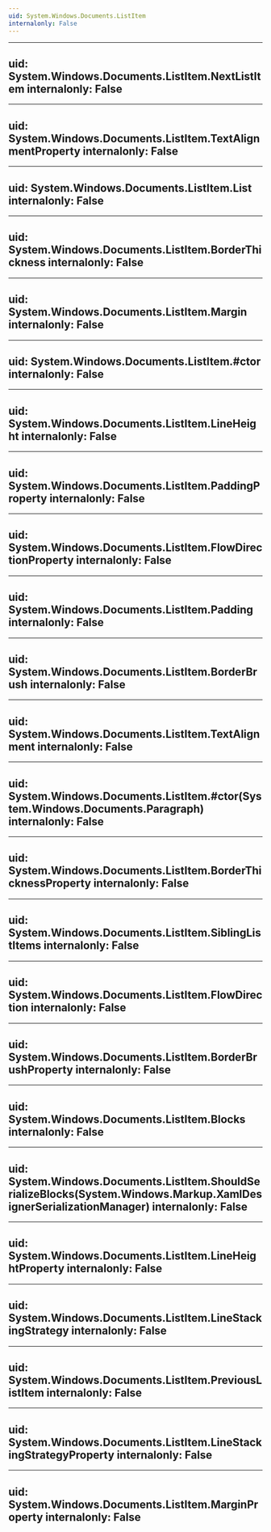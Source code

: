 ```yaml
---
uid: System.Windows.Documents.ListItem
internalonly: False
---
```


---
uid: System.Windows.Documents.ListItem.NextListItem
internalonly: False
---

---
uid: System.Windows.Documents.ListItem.TextAlignmentProperty
internalonly: False
---

---
uid: System.Windows.Documents.ListItem.List
internalonly: False
---

---
uid: System.Windows.Documents.ListItem.BorderThickness
internalonly: False
---

---
uid: System.Windows.Documents.ListItem.Margin
internalonly: False
---

---
uid: System.Windows.Documents.ListItem.#ctor
internalonly: False
---

---
uid: System.Windows.Documents.ListItem.LineHeight
internalonly: False
---

---
uid: System.Windows.Documents.ListItem.PaddingProperty
internalonly: False
---

---
uid: System.Windows.Documents.ListItem.FlowDirectionProperty
internalonly: False
---

---
uid: System.Windows.Documents.ListItem.Padding
internalonly: False
---

---
uid: System.Windows.Documents.ListItem.BorderBrush
internalonly: False
---

---
uid: System.Windows.Documents.ListItem.TextAlignment
internalonly: False
---

---
uid: System.Windows.Documents.ListItem.#ctor(System.Windows.Documents.Paragraph)
internalonly: False
---

---
uid: System.Windows.Documents.ListItem.BorderThicknessProperty
internalonly: False
---

---
uid: System.Windows.Documents.ListItem.SiblingListItems
internalonly: False
---

---
uid: System.Windows.Documents.ListItem.FlowDirection
internalonly: False
---

---
uid: System.Windows.Documents.ListItem.BorderBrushProperty
internalonly: False
---

---
uid: System.Windows.Documents.ListItem.Blocks
internalonly: False
---

---
uid: System.Windows.Documents.ListItem.ShouldSerializeBlocks(System.Windows.Markup.XamlDesignerSerializationManager)
internalonly: False
---

---
uid: System.Windows.Documents.ListItem.LineHeightProperty
internalonly: False
---

---
uid: System.Windows.Documents.ListItem.LineStackingStrategy
internalonly: False
---

---
uid: System.Windows.Documents.ListItem.PreviousListItem
internalonly: False
---

---
uid: System.Windows.Documents.ListItem.LineStackingStrategyProperty
internalonly: False
---

---
uid: System.Windows.Documents.ListItem.MarginProperty
internalonly: False
---
